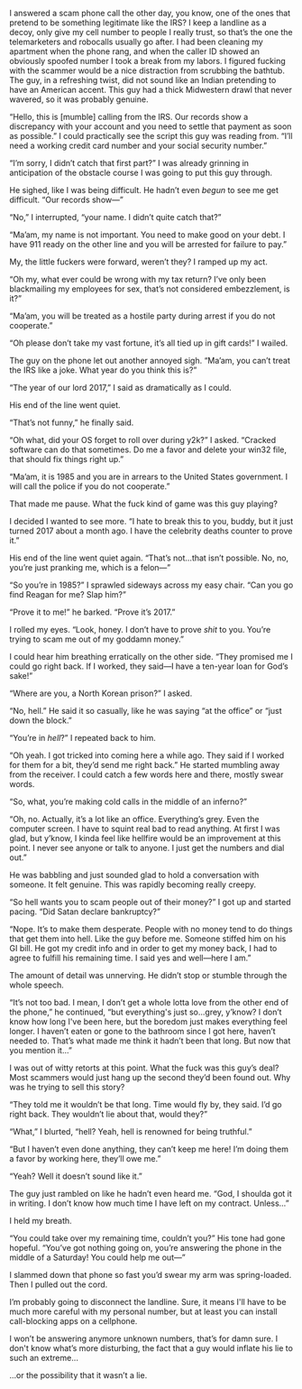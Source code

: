 I answered a scam phone call the other day, you know, one of the ones that pretend to be something legitimate like the IRS? I keep a landline as a decoy, only give my cell number to people I really trust, so that’s the one the telemarketers and robocalls usually go after. I had been cleaning my apartment when the phone rang, and when the caller ID showed an obviously spoofed number I took a break from my labors. I figured fucking with the scammer would be a nice distraction from scrubbing the bathtub. The guy, in a refreshing twist, did not sound like an Indian pretending to have an American accent. This guy had a thick Midwestern drawl that never wavered, so it was probably genuine.

“Hello, this is [mumble] calling from the IRS. Our records show a discrepancy with your account and you need to settle that payment as soon as possible.” I could practically see the script this guy was reading from. “I’ll need a working credit card number and your social security number.”

“I’m sorry, I didn’t catch that first part?” I was already grinning in anticipation of the obstacle course I was going to put this guy through.

He sighed, like I was being difficult. He hadn’t even *begun* to see me get difficult. “Our records show—”

“No,” I interrupted, “your name. I didn’t quite catch that?”

“Ma’am, my name is not important. You need to make good on your debt. I have 911 ready on the other line and you will be arrested for failure to pay.”

My, the little fuckers were forward, weren’t they? I ramped up my act.

“Oh my, what ever could be wrong with my tax return? I’ve only been blackmailing my employees for sex, that’s not considered embezzlement, is it?”

“Ma’am, you will be treated as a hostile party during arrest if you do not cooperate.”

“Oh please don’t take my vast fortune, it’s all tied up in gift cards!” I wailed.

The guy on the phone let out another annoyed sigh. “Ma’am, you can’t treat the IRS like a joke. What year do you think this is?”

“The year of our lord 2017,” I said as dramatically as I could.

His end of the line went quiet.

“That’s not funny,” he finally said.

“Oh what, did your OS forget to roll over during y2k?” I asked. “Cracked software can do that sometimes. Do me a favor and delete your win32 file, that should fix things right up.”

“Ma’am, it is 1985 and you are in arrears to the United States government. I will call the police if you do not cooperate.”

That made me pause. What the fuck kind of game was this guy playing?

I decided I wanted to see more. “I hate to break this to you, buddy, but it just turned 2017 about a month ago. I have the celebrity deaths counter to prove it.”

His end of the line went quiet again. “That’s not...that isn’t possible. No, no, you’re just pranking me, which is a felon—”

“So you’re in 1985?” I sprawled sideways across my easy chair. “Can you go find Reagan for me? Slap him?”

“Prove it to me!” he barked. “Prove it’s 2017.”

I rolled my eyes. “Look, honey. I don’t have to prove *shit* to you. You’re trying to scam me out of my goddamn money.”

I could hear him breathing erratically on the other side. “They promised me I could go right back. If I worked, they said—I have a ten-year loan for God’s sake!”

“Where are you, a North Korean prison?” I asked.

“No, hell.” He said it so casually, like he was saying “at the office” or “just down the block.”

“You’re in *hell*?” I repeated back to him.

“Oh yeah. I got tricked into coming here a while ago. They said if I worked for them for a bit, they’d send me right back.” He started mumbling away from the receiver. I could catch a few words here and there, mostly swear words.

“So, what, you’re making cold calls in the middle of an inferno?”

“Oh, no. Actually, it’s a lot like an office. Everything’s grey. Even the computer screen. I have to squint real bad to read anything. At first I was glad, but y’know, I kinda feel like hellfire would be an improvement at this point. I never see anyone or talk to anyone. I just get the numbers and dial out.”

He was babbling and just sounded glad to hold a conversation with someone. It felt genuine. This was rapidly becoming really creepy.

“So hell wants you to scam people out of their money?” I got up and started pacing. “Did Satan declare bankruptcy?”

“Nope. It’s to make them desperate. People with no money tend to do things that get them into hell. Like the guy before me. Someone stiffed him on his GI bill. He got my credit info and in order to get my money back, I had to agree to fulfill his remaining time. I said yes and well—here I am.”

The amount of detail was unnerving. He didn’t stop or stumble through the whole speech.

“It’s not too bad. I mean, I don’t get a whole lotta love from the other end of the phone,” he continued, “but everything's just so...grey, y’know? I don’t know how long I've been here, but the boredom just makes everything feel longer. I haven’t eaten or gone to the bathroom since I got here, haven’t needed to. That’s what made me think it hadn’t been that long. But now that you mention it…”

I was out of witty retorts at this point. What the fuck was this guy’s deal? Most scammers would just hang up the second they’d been found out. Why was he trying to sell this story?

“They told me it wouldn’t be that long. Time would fly by, they said. I’d go right back. They wouldn’t lie about that, would they?”

“What,” I blurted, “hell? Yeah, hell is renowned for being truthful.”

“But I haven’t even done anything, they can’t keep me here! I’m doing them a favor by working here, they’ll owe me.”

“Yeah? Well it doesn’t sound like it.”

The guy just rambled on like he hadn’t even heard me. “God, I shoulda got it in writing. I don’t know how much time I have left on my contract. Unless…”

I held my breath.

“You could take over my remaining time, couldn’t you?” His tone had gone hopeful. “You’ve got nothing going on, you’re answering the phone in the middle of a Saturday! You could help me out—”

I slammed down that phone so fast you’d swear my arm was spring-loaded. Then I pulled out the cord.

I’m probably going to disconnect the landline. Sure, it means I'll have to be much more careful with my personal number, but at least you can install call-blocking apps on a cellphone.

I won’t be answering anymore unknown numbers, that’s for damn sure. I don't know what’s more disturbing, the fact that a guy would inflate his lie to such an extreme…

...or the possibility that it wasn’t a lie.
